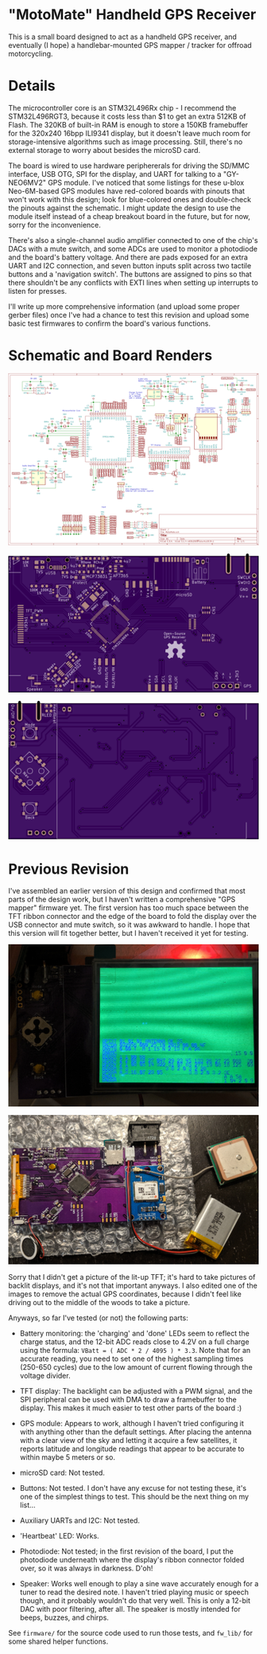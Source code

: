 # "MotoMate" Handheld GPS Receiver

This is a small board designed to act as a handheld GPS receiver, and eventually (I hope) a handlebar-mounted GPS mapper / tracker for offroad motorcycling.

# Details

The microcontroller core is an STM32L496Rx chip - I recommend the STM32L496RGT3, because it costs less than $1 to get an extra 512KB of Flash. The 320KB of built-in RAM is enough to store a 150KB framebuffer for the 320x240 16bpp ILI9341 display, but it doesn't leave much room for storage-intensive algorithms such as image processing. Still, there's no external storage to worry about besides the microSD card.

The board is wired to use hardware periphererals for driving the SD/MMC interface, USB OTG, SPI for the display, and UART for talking to a "GY-NEO6MV2" GPS module. I've noticed that some listings for these u-blox Neo-6M-based GPS modules have red-colored boards with pinouts that won't work with this design; look for blue-colored ones and double-check the pinouts against the schematic. I might update the design to use the module itself instead of a cheap breakout board in the future, but for now, sorry for the inconvenience.

There's also a single-channel audio amplifier connected to one of the chip's DACs with a mute switch, and some ADCs are used to monitor a photodiode and the board's battery voltage. And there are pads exposed for an extra UART and I2C connection, and seven button inputs split across two tactile buttons and a 'navigation switch'. The buttons are assigned to pins so that there shouldn't be any conflicts with EXTI lines when setting up interrupts to listen for presses.

I'll write up more comprehensive information (and upload some proper gerber files) once I've had a chance to test this revision and upload some basic test firmwares to confirm the board's various functions.

# Schematic and Board Renders

![Schematic](renders/schematic_render.png)

![Board Top](renders/board_top.png)

![Board Bottom](renders/board_bot.png)

# Previous Revision

I've assembled an earlier version of this design and confirmed that most parts of the design work, but I haven't written a comprehensive "GPS mapper" firmware yet. The first version has too much space between the TFT ribbon connector and the edge of the board to fold the display over the USB connector and mute switch, so it was awkward to handle. I hope that this version will fit together better, but I haven't received it yet for testing.

![V1 Top](renders/v1_top.png)

![V1 Bottom](renders/v1_bot.png)

Sorry that I didn't get a picture of the lit-up TFT; it's hard to take pictures of backlit displays, and it's not that important anyways. I also edited one of the images to remove the actual GPS coordinates, because I didn't feel like driving out to the middle of the woods to take a picture.

Anyways, so far I've tested (or not) the following parts:

* Battery monitoring: the 'charging' and 'done' LEDs seem to reflect the charge status, and the 12-bit ADC reads close to 4.2V on a full charge using the formula: `VBatt = ( ADC * 2 / 4095 ) * 3.3`. Note that for an accurate reading, you need to set one of the highest sampling times (250-650 cycles) due to the low amount of current flowing through the voltage divider.

* TFT display: The backlight can be adjusted with a PWM signal, and the SPI peripheral can be used with DMA to draw a framebuffer to the display. This makes it much easier to test other parts of the board :)

* GPS module: Appears to work, although I haven't tried configuring it with anything other than the default settings. After placing the antenna with a clear view of the sky and letting it acquire a few satellites, it reports latitude and longitude readings that appear to be accurate to within maybe 5 meters or so.

* microSD card: Not tested.

* Buttons: Not tested. I don't have any excuse for not testing these, it's one of the simplest things to test. This should be the next thing on my list...

* Auxiliary UARTs and I2C: Not tested.

* 'Heartbeat' LED: Works.

* Photodiode: Not tested; in the first revision of the board, I put the photodiode underneath where the display's ribbon connector folded over, so it was always in darkness. D'oh!

* Speaker: Works well enough to play a sine wave accurately enough for a tuner to read the desired note. I haven't tried playing music or speech though, and it probably wouldn't do that very well. This is only a 12-bit DAC with poor filtering, after all. The speaker is mostly intended for beeps, buzzes, and chirps.

See `firmware/` for the source code used to run those tests, and `fw_lib/` for some shared helper functions.
